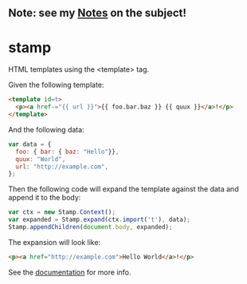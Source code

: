 ## Note: see my [Notes](https://github.com/camjm/stamp/wiki/Notes) on the subject!

# stamp
HTML templates using the &lt;template> tag. 

Given the following template:

```HTML
<template id=t>
  <p><a href-="{{ url }}">{{ foo.bar.baz }} {{ quux }}</a>!</p>
</template>
```

And the following data:

```JavaScript
var data = {
  foo: { bar: { baz: "Hello"}},
  quux: "World",
  url: "http://example.com",
};
```

Then the following code will expand the template against the data and
append it to the body:

```JavaScript
var ctx = new Stamp.Context();
var expanded = Stamp.expand(ctx.import('t'), data);
Stamp.appendChildren(document.body, expanded);
```

The expansion will look like:

```HTML
<p><a href="http://example.com">Hello World</a>!</p>
```

See the [documentation](https://github.com/jcgregorio/stamp/wiki) for more info.
